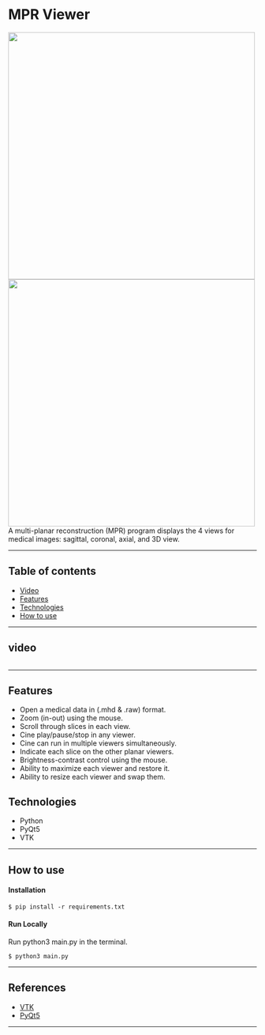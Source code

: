 # MPR Viewer
<img src="https://github.com/user-attachments/assets/3e606e68-24dd-4f9c-b3b3-0e10bf4532d7" width="500" />
<img src="https://github.com/user-attachments/assets/0b89d867-3df1-42f4-9bd1-c251da12e808" width="500" />
A multi-planar reconstruction (MPR) program displays the 4 views for medical images: sagittal, coronal, axial, and 3D view.

---
## Table of contents
- [Video](#video)
- [Features](#features)
- [Technologies](#technologies)
- [How to use](#how-to-use)

---

## video
<video src="https://github.com/user-attachments/assets/94c5e3e1-eb01-4c1e-bab5-1446492c8f22" width="0" controls>
  Your browser does not support the video tag.
</video>

---

## Features
- Open a medical data in (.mhd & .raw) format.
- Zoom (in-out) using the mouse.
- Scroll through slices in each view.
- Cine play/pause/stop in any viewer.
- Cine can run in multiple viewers simultaneously.
- Indicate each slice on the other planar viewers.
- Brightness-contrast control using the mouse.
- Ability to maximize each viewer and restore it.
- Ability to resize each viewer and swap them.

## Technologies
- Python
- PyQt5
- VTK

---

## How to use
#### Installation
```Terminal
$ pip install -r requirements.txt
```
#### Run Locally
Run python3 main.py in the terminal.
```Terminal
$ python3 main.py
```

---

## References

- [VTK](https://vtk.org/)
- [PyQt5](https://pypi.org/project/PyQt5/)

---
